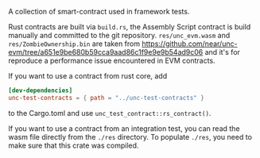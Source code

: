 A collection of smart-contract used in framework tests.

Rust contracts are built via `build.rs`, the Assembly Script contract
is build manually and committed to the git repository.
`res/unc_evm.wasm` and `res/ZombieOwnership.bin` are taken from
<https://github.com/near/unc-evm/tree/a651e9be680b59cca9aad86c1f9e9e9b54ad9c06>
and it's for reproduce a performance issue encountered in EVM
contracts.

If you want to use a contract from rust core, add

```toml
[dev-dependencies]
unc-test-contracts = { path = "../unc-test-contracts" }
```

to the Cargo.toml and use `unc_test_contract::rs_contract()`.

If you want to use a contract from an integration test, you can read
the wasm file directly from the `./res` directory.  To populate
`./res`, you need to make sure that this crate was compiled.
